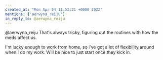 ```yaml
---
created_at: "Mon Apr 04 11:52:21 +0000 2022"
mentions: ['aerwyna_reiju']
in_reply_to: @aerwyna_reiju
---
```


@aerwyna_reiju That's always tricky, figuring out the routines with how the meds affect us.

I'm lucky enough to work from home, so I've got a lot of flexibility around when I do my work. Will be nice to just start once they kick in.
